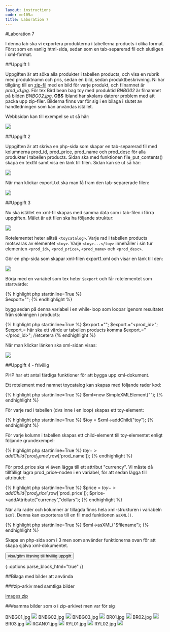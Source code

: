 ```yaml
---
layout: instructions
code: me105a
title: Laboration 7
---
```


<style>
pre {white-space: pre-wrap;}
img { 
   border:1px solid #CCCCCC;
}
</style>

<script>
  var toggle = function(id) {
  var mydiv = document.getElementById(id);
  if (mydiv.style.display === 'block' || mydiv.style.display === '')
    mydiv.style.display = 'none';
  else
    mydiv.style.display = 'block'
  }
</script>


#Laboration 7

I denna lab ska vi exportera produkterna i tabellerna products i olika format. Först som en vanlig html-sida, sedan som en tab-separerad fil och slutligen i xml-format.

##Uppgift 1

Uppgiften är att söka alla produkter i tabellen products, och visa en rubrik med produktnamn och pris, sedan en bild, sedan produktbeskrivning. Ni har tillgång till en [zip-fil](im7/images.zip) med en bild för varje produkt, och filnamnet är *prod_id.jpg*. För tex Bird bean bag toy med produktid *BNBG02* är filnamnet på bilden *BNBG02.jpg*. **OBS** Ibland har skolans datorer problem med att packa upp zip-filer. Bilderna finns var för sig i en bilaga i slutet av handledningen som kan användas istället. 

Webbsidan kan till exempel se ut så här:

![](im7/allproducts.png)

##Uppgift 2

Uppgiften är att skriva en php-sida som skapar en tab-separerad fil med kolumnerna prod_id, prod_price, prod_name och prod_desc för alla produkter i tabellen products. Sidan ska med funktionen file_put_contents() skapa en textfil samt visa en länk till filen. Sidan kan se ut så här:

![](im7/afilehasbeencreated.png)

När man klickar export.txt ska man få fram den tab-separerade filen:

![](im7/tab.png)

##Uppgift 3

Nu ska istället en xml-fil skapas med samma data som i tab-filen i förra uppgiften. Målet är att filen ska ha följande struktur:

![](im7/xml.png)

Rotelementet heter alltså `<toycatalog>`. Varje rad i tabellen products motsvaras av elementet `<toy>`. Varje `<toy>...</toy>` innehåller i sin tur elementen `<prod_id>`, `<prod_price>`, `<prod_name>` och `<prod_desc>`. 

Gör en php-sida som skapar xml-filen export1.xml och visar en länk till den: 

![](im7/afilehasbeencreated2.png)

Börja med en variabel som tex heter `$export` och får rotelementet som startvärde:

{% highlight php  startinline=True %}	
$export="<toycatalog>";
{% endhighlight %}

bygg sedan på denna variabel i en while-loop som loopar igenom resultatet från sökningen i products:

{% highlight php  startinline=True %}
$export.="<toy>";
$export.="<prod_id>";
$export.= här ska ett värde ur tabellen products komma
$export.="</prod_id>";
//etcetera
{% endhighlight %}

När man klickar länken ska xml-sidan visas:

![](im7/xml2.png)

##Uppgift 4 - frivillig

PHP har ett antal färdiga funktioner för att bygga upp xml-dokument. 

Ett rotelement med namnet toycatalog kan skapas med följande rader kod:

{% highlight php  startinline=True %}
$xml=new SimpleXMLElement("<toycatalog></toycatalog>");
{% endhighlight %}

För varje rad i tabellen (dvs inne i en loop) skapas ett toy-element:

{% highlight php  startinline=True %}
$toy = $xml->addChild("toy");
{% endhighlight %}

För varje kolumn i tabellen skapas ett child-element till toy-elementet enligt följande grundexempel:

{% highlight php  startinline=True %}
$toy->addChild('prod_name',$row['prod_name']);
{% endhighlight %}

För prod_price ska vi även lägga till ett attribut "currency". Vi måste då tillfälligt lagra prod_price-noden i en variabel, för att sedan lägga till attributet:

{% highlight php  startinline=True %}
$price = $toy->addChild('prod_price',$row['prod_price']);
$price->addAttribute("currency","dollars");
{% endhighlight %}

När alla rader och kolumner är tillagda finns hela xml-strukturen i variabeln `$xml`. Denna kan exporteras till en fil med funktionen `asXML()`.

{% highlight php  startinline=True %}
$xml->asXML("$filename");
{% endhighlight %}

Skapa en php-sida som i 3 men som använder funktionerna ovan för att skapa själva xml-dokumentet. 


<!--START SHOW/HIDE-->
<input type="button" value="visa/göm lösning till frivillig uppgift" onclick="toggle('answer4');">

{::options parse_block_html="true" /}
<div id="answer4" style="display:none">

{% highlight html+php %}

<!doctype html>
<html>
<head>
<meta charset="UTF-8">

<title>Xml</title>
</head>

<body>

<?php
include $_SERVER['DOCUMENT_ROOT'] . "/k3bope/me105a/connect.php";
$sql="SELECT prod_price,prod_id,prod_name,prod_desc FROM products";
$result=$pdo->query($sql);

$output="<h2>A file has been created</h2>";

$filename="products.xml";

//skapa xml med rot
$xml=new SimpleXMLElement("<toycatalog></toycatalog>");
foreach ($result as $row) {
	//lägg till toy-element för varje produkt
	$toy = $xml->addChild("toy");
	
	//lägg till id.
	$toy->addChild('prod_id',$row['prod_id']);
	
	//lägg till produktnamn
	$toy->addChild('prod_name',$row['prod_name']);
	
	//lägg till pris. Obs: eftersom vi behöver lägga till attributet
	//currency måste vi mellanlagra noden i variabeln $price
	$price = $toy->addChild('prod_price',$row['prod_price']);
	$price->addAttribute("currency","dollars");
	
	//lägg till beskrivning
	$toy->addChild('prod_desc',$row['prod_desc']);
	
}
$xml->asXML("$filename");

$output.="<a href='$filename'>$filename</a>";

echo $output;

?>

</body>
</html>
{% endhighlight %}

</div>
<!--END SHOW/HIDE-->

##Bilaga med bilder att använda

###zip-arkiv med samtliga bilder

[images.zip](im7/images.zip)

###samma bilder som o i zip-arkivet men var för sig

BNBG01.jpg
![](im7/BNBG01.jpg)
BNBG02.jpg
![](im7/BNBG02.jpg)
BNBG03.jpg
![](im7/BNBG03.jpg)
BR01.jpg
![](im7/BR01.jpg)
BR02.jpg
![](im7/BR02.jpg)
BR03.jpg
![](im7/BR03.jpg)
RGAN01.jpg
![](im7/RGAN01.jpg)
RYL01.jpg
![](im7/RYL01.jpg)
RYL02.jpg
![](im7/RYL02.jpg)



